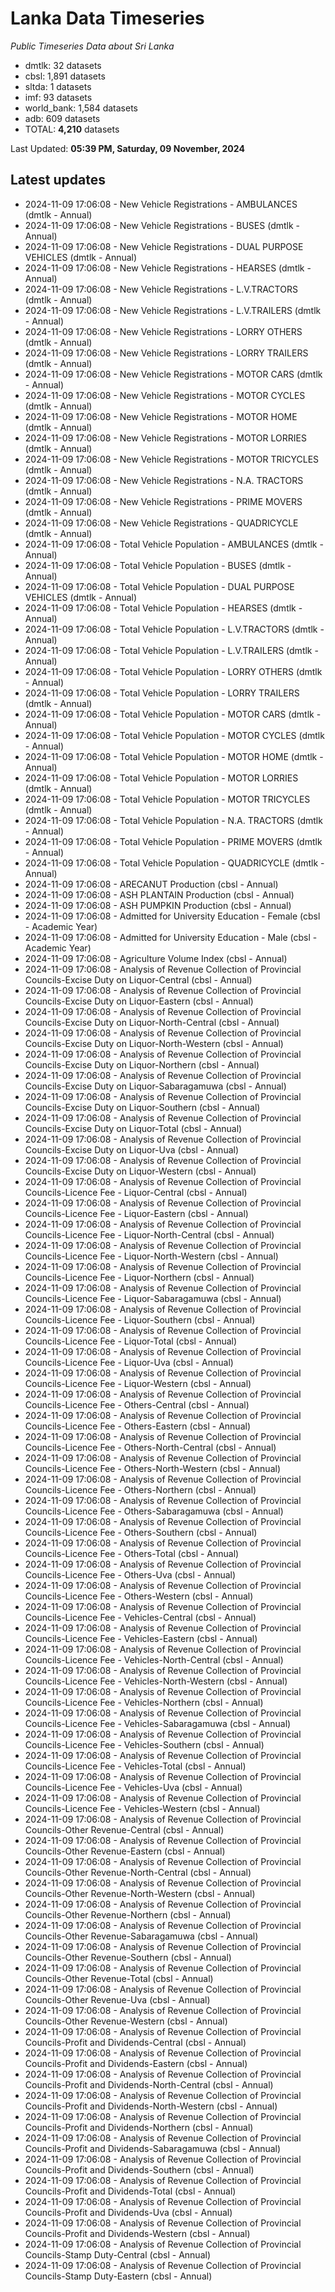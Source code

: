 # Lanka Data Timeseries
*Public Timeseries Data about Sri Lanka*

* dmtlk: 32 datasets
* cbsl: 1,891 datasets
* sltda: 1 datasets
* imf: 93 datasets
* world_bank: 1,584 datasets
* adb: 609 datasets
* TOTAL: **4,210** datasets

Last Updated: **05:39 PM, Saturday, 09 November, 2024**

## Latest updates

* 2024-11-09 17:06:08 - New Vehicle Registrations - AMBULANCES (dmtlk - Annual)
* 2024-11-09 17:06:08 - New Vehicle Registrations - BUSES (dmtlk - Annual)
* 2024-11-09 17:06:08 - New Vehicle Registrations - DUAL PURPOSE VEHICLES (dmtlk - Annual)
* 2024-11-09 17:06:08 - New Vehicle Registrations - HEARSES (dmtlk - Annual)
* 2024-11-09 17:06:08 - New Vehicle Registrations - L.V.TRACTORS (dmtlk - Annual)
* 2024-11-09 17:06:08 - New Vehicle Registrations - L.V.TRAILERS (dmtlk - Annual)
* 2024-11-09 17:06:08 - New Vehicle Registrations - LORRY OTHERS (dmtlk - Annual)
* 2024-11-09 17:06:08 - New Vehicle Registrations - LORRY TRAILERS (dmtlk - Annual)
* 2024-11-09 17:06:08 - New Vehicle Registrations - MOTOR CARS (dmtlk - Annual)
* 2024-11-09 17:06:08 - New Vehicle Registrations - MOTOR CYCLES (dmtlk - Annual)
* 2024-11-09 17:06:08 - New Vehicle Registrations - MOTOR HOME (dmtlk - Annual)
* 2024-11-09 17:06:08 - New Vehicle Registrations - MOTOR LORRIES (dmtlk - Annual)
* 2024-11-09 17:06:08 - New Vehicle Registrations - MOTOR TRICYCLES (dmtlk - Annual)
* 2024-11-09 17:06:08 - New Vehicle Registrations - N.A. TRACTORS (dmtlk - Annual)
* 2024-11-09 17:06:08 - New Vehicle Registrations - PRIME MOVERS (dmtlk - Annual)
* 2024-11-09 17:06:08 - New Vehicle Registrations - QUADRICYCLE (dmtlk - Annual)
* 2024-11-09 17:06:08 - Total Vehicle Population - AMBULANCES (dmtlk - Annual)
* 2024-11-09 17:06:08 - Total Vehicle Population - BUSES (dmtlk - Annual)
* 2024-11-09 17:06:08 - Total Vehicle Population - DUAL PURPOSE VEHICLES (dmtlk - Annual)
* 2024-11-09 17:06:08 - Total Vehicle Population - HEARSES (dmtlk - Annual)
* 2024-11-09 17:06:08 - Total Vehicle Population - L.V.TRACTORS (dmtlk - Annual)
* 2024-11-09 17:06:08 - Total Vehicle Population - L.V.TRAILERS (dmtlk - Annual)
* 2024-11-09 17:06:08 - Total Vehicle Population - LORRY OTHERS (dmtlk - Annual)
* 2024-11-09 17:06:08 - Total Vehicle Population - LORRY TRAILERS (dmtlk - Annual)
* 2024-11-09 17:06:08 - Total Vehicle Population - MOTOR CARS (dmtlk - Annual)
* 2024-11-09 17:06:08 - Total Vehicle Population - MOTOR CYCLES (dmtlk - Annual)
* 2024-11-09 17:06:08 - Total Vehicle Population - MOTOR HOME (dmtlk - Annual)
* 2024-11-09 17:06:08 - Total Vehicle Population - MOTOR LORRIES (dmtlk - Annual)
* 2024-11-09 17:06:08 - Total Vehicle Population - MOTOR TRICYCLES (dmtlk - Annual)
* 2024-11-09 17:06:08 - Total Vehicle Population - N.A. TRACTORS (dmtlk - Annual)
* 2024-11-09 17:06:08 - Total Vehicle Population - PRIME MOVERS (dmtlk - Annual)
* 2024-11-09 17:06:08 - Total Vehicle Population - QUADRICYCLE (dmtlk - Annual)
* 2024-11-09 17:06:08 - ARECANUT Production (cbsl - Annual)
* 2024-11-09 17:06:08 - ASH PLANTAIN Production (cbsl - Annual)
* 2024-11-09 17:06:08 - ASH PUMPKIN Production (cbsl - Annual)
* 2024-11-09 17:06:08 - Admitted for University Education - Female (cbsl - Academic Year)
* 2024-11-09 17:06:08 - Admitted for University Education - Male (cbsl - Academic Year)
* 2024-11-09 17:06:08 - Agriculture Volume Index (cbsl - Annual)
* 2024-11-09 17:06:08 - Analysis of Revenue Collection of Provincial Councils-Excise Duty on Liquor-Central (cbsl - Annual)
* 2024-11-09 17:06:08 - Analysis of Revenue Collection of Provincial Councils-Excise Duty on Liquor-Eastern (cbsl - Annual)
* 2024-11-09 17:06:08 - Analysis of Revenue Collection of Provincial Councils-Excise Duty on Liquor-North-Central (cbsl - Annual)
* 2024-11-09 17:06:08 - Analysis of Revenue Collection of Provincial Councils-Excise Duty on Liquor-North-Western (cbsl - Annual)
* 2024-11-09 17:06:08 - Analysis of Revenue Collection of Provincial Councils-Excise Duty on Liquor-Northern (cbsl - Annual)
* 2024-11-09 17:06:08 - Analysis of Revenue Collection of Provincial Councils-Excise Duty on Liquor-Sabaragamuwa (cbsl - Annual)
* 2024-11-09 17:06:08 - Analysis of Revenue Collection of Provincial Councils-Excise Duty on Liquor-Southern (cbsl - Annual)
* 2024-11-09 17:06:08 - Analysis of Revenue Collection of Provincial Councils-Excise Duty on Liquor-Total (cbsl - Annual)
* 2024-11-09 17:06:08 - Analysis of Revenue Collection of Provincial Councils-Excise Duty on Liquor-Uva (cbsl - Annual)
* 2024-11-09 17:06:08 - Analysis of Revenue Collection of Provincial Councils-Excise Duty on Liquor-Western (cbsl - Annual)
* 2024-11-09 17:06:08 - Analysis of Revenue Collection of Provincial Councils-Licence Fee - Liquor-Central (cbsl - Annual)
* 2024-11-09 17:06:08 - Analysis of Revenue Collection of Provincial Councils-Licence Fee - Liquor-Eastern (cbsl - Annual)
* 2024-11-09 17:06:08 - Analysis of Revenue Collection of Provincial Councils-Licence Fee - Liquor-North-Central (cbsl - Annual)
* 2024-11-09 17:06:08 - Analysis of Revenue Collection of Provincial Councils-Licence Fee - Liquor-North-Western (cbsl - Annual)
* 2024-11-09 17:06:08 - Analysis of Revenue Collection of Provincial Councils-Licence Fee - Liquor-Northern (cbsl - Annual)
* 2024-11-09 17:06:08 - Analysis of Revenue Collection of Provincial Councils-Licence Fee - Liquor-Sabaragamuwa (cbsl - Annual)
* 2024-11-09 17:06:08 - Analysis of Revenue Collection of Provincial Councils-Licence Fee - Liquor-Southern (cbsl - Annual)
* 2024-11-09 17:06:08 - Analysis of Revenue Collection of Provincial Councils-Licence Fee - Liquor-Total (cbsl - Annual)
* 2024-11-09 17:06:08 - Analysis of Revenue Collection of Provincial Councils-Licence Fee - Liquor-Uva (cbsl - Annual)
* 2024-11-09 17:06:08 - Analysis of Revenue Collection of Provincial Councils-Licence Fee - Liquor-Western (cbsl - Annual)
* 2024-11-09 17:06:08 - Analysis of Revenue Collection of Provincial Councils-Licence Fee - Others-Central (cbsl - Annual)
* 2024-11-09 17:06:08 - Analysis of Revenue Collection of Provincial Councils-Licence Fee - Others-Eastern (cbsl - Annual)
* 2024-11-09 17:06:08 - Analysis of Revenue Collection of Provincial Councils-Licence Fee - Others-North-Central (cbsl - Annual)
* 2024-11-09 17:06:08 - Analysis of Revenue Collection of Provincial Councils-Licence Fee - Others-North-Western (cbsl - Annual)
* 2024-11-09 17:06:08 - Analysis of Revenue Collection of Provincial Councils-Licence Fee - Others-Northern (cbsl - Annual)
* 2024-11-09 17:06:08 - Analysis of Revenue Collection of Provincial Councils-Licence Fee - Others-Sabaragamuwa (cbsl - Annual)
* 2024-11-09 17:06:08 - Analysis of Revenue Collection of Provincial Councils-Licence Fee - Others-Southern (cbsl - Annual)
* 2024-11-09 17:06:08 - Analysis of Revenue Collection of Provincial Councils-Licence Fee - Others-Total (cbsl - Annual)
* 2024-11-09 17:06:08 - Analysis of Revenue Collection of Provincial Councils-Licence Fee - Others-Uva (cbsl - Annual)
* 2024-11-09 17:06:08 - Analysis of Revenue Collection of Provincial Councils-Licence Fee - Others-Western (cbsl - Annual)
* 2024-11-09 17:06:08 - Analysis of Revenue Collection of Provincial Councils-Licence Fee - Vehicles-Central (cbsl - Annual)
* 2024-11-09 17:06:08 - Analysis of Revenue Collection of Provincial Councils-Licence Fee - Vehicles-Eastern (cbsl - Annual)
* 2024-11-09 17:06:08 - Analysis of Revenue Collection of Provincial Councils-Licence Fee - Vehicles-North-Central (cbsl - Annual)
* 2024-11-09 17:06:08 - Analysis of Revenue Collection of Provincial Councils-Licence Fee - Vehicles-North-Western (cbsl - Annual)
* 2024-11-09 17:06:08 - Analysis of Revenue Collection of Provincial Councils-Licence Fee - Vehicles-Northern (cbsl - Annual)
* 2024-11-09 17:06:08 - Analysis of Revenue Collection of Provincial Councils-Licence Fee - Vehicles-Sabaragamuwa (cbsl - Annual)
* 2024-11-09 17:06:08 - Analysis of Revenue Collection of Provincial Councils-Licence Fee - Vehicles-Southern (cbsl - Annual)
* 2024-11-09 17:06:08 - Analysis of Revenue Collection of Provincial Councils-Licence Fee - Vehicles-Total (cbsl - Annual)
* 2024-11-09 17:06:08 - Analysis of Revenue Collection of Provincial Councils-Licence Fee - Vehicles-Uva (cbsl - Annual)
* 2024-11-09 17:06:08 - Analysis of Revenue Collection of Provincial Councils-Licence Fee - Vehicles-Western (cbsl - Annual)
* 2024-11-09 17:06:08 - Analysis of Revenue Collection of Provincial Councils-Other Revenue-Central (cbsl - Annual)
* 2024-11-09 17:06:08 - Analysis of Revenue Collection of Provincial Councils-Other Revenue-Eastern (cbsl - Annual)
* 2024-11-09 17:06:08 - Analysis of Revenue Collection of Provincial Councils-Other Revenue-North-Central (cbsl - Annual)
* 2024-11-09 17:06:08 - Analysis of Revenue Collection of Provincial Councils-Other Revenue-North-Western (cbsl - Annual)
* 2024-11-09 17:06:08 - Analysis of Revenue Collection of Provincial Councils-Other Revenue-Northern (cbsl - Annual)
* 2024-11-09 17:06:08 - Analysis of Revenue Collection of Provincial Councils-Other Revenue-Sabaragamuwa (cbsl - Annual)
* 2024-11-09 17:06:08 - Analysis of Revenue Collection of Provincial Councils-Other Revenue-Southern (cbsl - Annual)
* 2024-11-09 17:06:08 - Analysis of Revenue Collection of Provincial Councils-Other Revenue-Total (cbsl - Annual)
* 2024-11-09 17:06:08 - Analysis of Revenue Collection of Provincial Councils-Other Revenue-Uva (cbsl - Annual)
* 2024-11-09 17:06:08 - Analysis of Revenue Collection of Provincial Councils-Other Revenue-Western (cbsl - Annual)
* 2024-11-09 17:06:08 - Analysis of Revenue Collection of Provincial Councils-Profit and Dividends-Central (cbsl - Annual)
* 2024-11-09 17:06:08 - Analysis of Revenue Collection of Provincial Councils-Profit and Dividends-Eastern (cbsl - Annual)
* 2024-11-09 17:06:08 - Analysis of Revenue Collection of Provincial Councils-Profit and Dividends-North-Central (cbsl - Annual)
* 2024-11-09 17:06:08 - Analysis of Revenue Collection of Provincial Councils-Profit and Dividends-North-Western (cbsl - Annual)
* 2024-11-09 17:06:08 - Analysis of Revenue Collection of Provincial Councils-Profit and Dividends-Northern (cbsl - Annual)
* 2024-11-09 17:06:08 - Analysis of Revenue Collection of Provincial Councils-Profit and Dividends-Sabaragamuwa (cbsl - Annual)
* 2024-11-09 17:06:08 - Analysis of Revenue Collection of Provincial Councils-Profit and Dividends-Southern (cbsl - Annual)
* 2024-11-09 17:06:08 - Analysis of Revenue Collection of Provincial Councils-Profit and Dividends-Total (cbsl - Annual)
* 2024-11-09 17:06:08 - Analysis of Revenue Collection of Provincial Councils-Profit and Dividends-Uva (cbsl - Annual)
* 2024-11-09 17:06:08 - Analysis of Revenue Collection of Provincial Councils-Profit and Dividends-Western (cbsl - Annual)
* 2024-11-09 17:06:08 - Analysis of Revenue Collection of Provincial Councils-Stamp Duty-Central (cbsl - Annual)
* 2024-11-09 17:06:08 - Analysis of Revenue Collection of Provincial Councils-Stamp Duty-Eastern (cbsl - Annual)